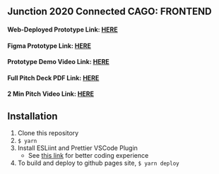 ## Junction 2020 Connected CAGO: FRONTEND

####  Web-Deployed Prototype Link: [HERE](https://cago-junction-2020-connected.github.io/CAGO-Frontend/) <br>
####  Figma Prototype Link: [HERE](https://www.figma.com/proto/BMTv1hMj8MLuQgsC0LsQfj/Junction-2020-Connected%3A-CAGO?node-id=13%3A1343&scaling=scale-down) 
####  Prototype Demo Video Link: [HERE](https://www.youtube.com/watch?v=iRfs6_qag74&feature=youtu.be&ab_channel=%EB%8B%A4%EC%9D%B4%EB%85%B8%EC%9D%98%EB%AA%A8%EB%93%A0%EA%B2%83)
####  Full Pitch Deck PDF Link: [HERE](https://drive.google.com/file/d/1VJKksqCmvlkkhAq248_ARBXRN5CPPxC8/view) 
#### 2 Min Pitch Video Link: [HERE](https://www.youtube.com/watch?v=pGd8o7e1eZo&feature=youtu.be&ab_channel=%EB%8B%A4%EC%9D%B4%EB%85%B8%EC%9D%98%EB%AA%A8%EB%93%A0%EA%B2%83) <br>


## Installation

1. Clone this repository
2. `$ yarn`
3. Install ESLiint and Prettier VSCode Plugin
   - See [this link](https://velog.io/@velopert/eslint-and-prettier-in-react) for better coding experience
4. To build and deploy to github pages site, `$ yarn deploy`
